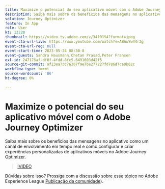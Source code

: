 ```yaml
---
title: Maximize o potencial do seu aplicativo móvel com o Adobe Journey Optimizer
description: Saiba mais sobre os benefícios das mensagens no aplicativo como um canal de envolvimento em tempo real e como configurar e criar experiências personalizadas de aplicativos móveis no Adobe Journey Optimizer.
solution: Journey Optimizer
feature: In App
role: User
kt: 13220
thumbnail: https://video.tv.adobe.com/v/3419194?format=jpeg
event-cta-url-live: https://www.youtube.com/watch?v=ABhwYw44r2g
event-cta-url-reg: null
event-start-time: 2023-05-24 08:30-8
event-guests: Sandra Hausmann,Chetan Prasad,Peter Fransen
exl-id: 247176af-df0f-4fdd-8fc5-6491603d42f5
source-git-commit: af23ea73c76387f9e7be277227fd786d7ce9b02c
workflow-type: tm+mt
source-wordcount: '86'
ht-degree: 0%

---
```


# Maximize o potencial do seu aplicativo móvel com o Adobe Journey Optimizer

Saiba mais sobre os benefícios das mensagens no aplicativo como um canal de envolvimento em tempo real e como configurar e criar experiências personalizadas de aplicativos móveis no Adobe Journey Optimizer.

>[!VIDEO](https://video.tv.adobe.com/v/3419194/?quality=12&learn=on)

Dúvidas sobre isso? Prossiga com a discussão sobre esse tópico no Adobe Experience League [Publicação da comunidade](https://experienceleaguecommunities.adobe.com/t5/journey-optimizer-discussions/experience-league-live-post-session-discussion-maximize-your/td-p/599638)).
